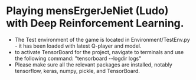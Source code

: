 # Playing mensErgerJeNiet (Ludo) with Deep Reinforcement Learning. 

- The Test environment of the game is located in Environment/TestEnv.py - it has been loaded with latest Q-player and model. 
- to activate TensorBoard for the project, navigate to terminals and use the following command: "tensorboard --logdir logs" 
- Please make sure all the relevant packages are installed, notably tensorflow, keras, numpy, pickle, and TensorBoard.     
